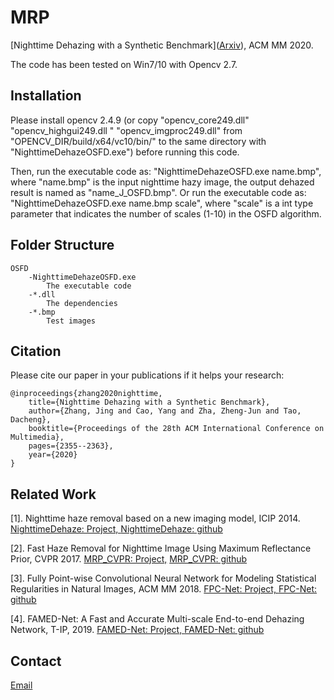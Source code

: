 # MRP
[Nighttime Dehazing with a Synthetic Benchmark](<a href="https://arxiv.org/abs/2008.03864">Arxiv</a>), ACM MM 2020.

The code has been tested on Win7/10 with Opencv 2.7.

## Installation
Please install opencv 2.4.9 (or copy "opencv_core249.dll" "opencv_highgui249.dll " "opencv_imgproc249.dll" from "OPENCV_DIR/build/x64/vc10/bin/" to the same directory with "NighttimeDehazeOSFD.exe") before running this code.

Then, run the executable code as: "NighttimeDehazeOSFD.exe name.bmp", where "name.bmp" is the input nighttime hazy image, the output dehazed result is named as "name_J_OSFD.bmp". Or run the executable code as: "NighttimeDehazeOSFD.exe name.bmp scale", where "scale" is a int type parameter that indicates the number of scales (1-10) in the OSFD algorithm. 

## Folder Structure
    OSFD
        -NighttimeDehazeOSFD.exe
            The executable code
        -*.dll
            The dependencies
        -*.bmp
            Test images

## Citation
Please cite our paper in your publications if it helps your research:

    @inproceedings{zhang2020nighttime,
        title={Nighttime Dehazing with a Synthetic Benchmark},
        author={Zhang, Jing and Cao, Yang and Zha, Zheng-Jun and Tao, Dacheng},
        booktitle={Proceedings of the 28th ACM International Conference on Multimedia},
        pages={2355--2363},
        year={2020}
    }
    
## Related Work
[1]. Nighttime haze removal based on a new imaging model, ICIP 2014. [NighttimeDehaze: Project, ](https://chaimi2013.github.io/Research/NighttimeDehazing_ICIP2014/index.html)
    [NighttimeDehaze: github](https://github.com/chaimi2013/NighttimeDehaze)

[2]. Fast Haze Removal for Nighttime Image Using Maximum Reflectance Prior, CVPR 2017. [MRP_CVPR: Project,](https://chaimi2013.github.io/Research/NighttimeDehazing/index.html)
    [MRP_CVPR: github](https://github.com/chaimi2013/MRP)

[3]. Fully Point-wise Convolutional Neural Network for Modeling Statistical Regularities in Natural Images, ACM MM 2018. [FPC-Net: Project, ](https://chaimi2013.github.io/Research/FPC/index.html)
    [FPC-Net: github](https://github.com/chaimi2013/FPCNet)
    
[4]. FAMED-Net: A Fast and Accurate Multi-scale End-to-end Dehazing Network, T-IP, 2019. [FAMED-Net: Project, ](https://chaimi2013.github.io/Research/FAMED-Net/)
    [FAMED-Net: github](https://github.com/chaimi2013/FAMED-Net)
    
## Contact
[Email](zj.winner@163.com)
